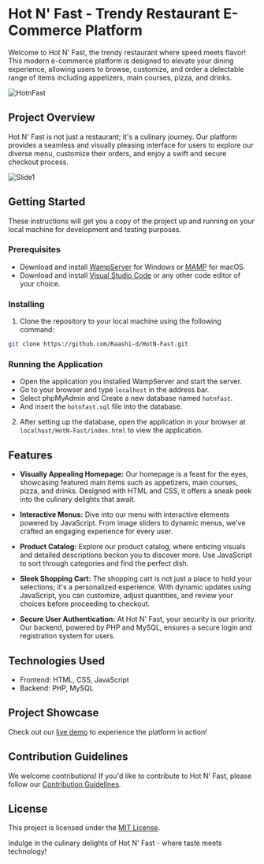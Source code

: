 # Hot N' Fast - Trendy Restaurant E-Commerce Platform

Welcome to Hot N' Fast, the trendy restaurant where speed meets flavor! This modern e-commerce platform is designed to elevate your dining experience, allowing users to browse, customize, and order a delectable range of items including appetizers, main courses, pizza, and drinks.

![HotnFast](https://github.com/Raashi-d/HotN-Fast/assets/149940076/90c7e2ca-f68e-4bb7-92c8-e054e6d669ef)

## Project Overview

Hot N' Fast is not just a restaurant; it's a culinary journey. Our platform provides a seamless and visually pleasing interface for users to explore our diverse menu, customize their orders, and enjoy a swift and secure checkout process.

![Slide1](https://github.com/Raashi-d/HotN-Fast/assets/149940076/eab14d2b-2bb5-4d71-a940-03e174ebbd13)


## Getting Started

These instructions will get you a copy of the project up and running on your local machine for development and testing purposes.

### Prerequisites

- Download and install [WampServer](https://www.wampserver.com/en/) for Windows or [MAMP](https://www.mamp.info/en/downloads/) for macOS.
- Download and install [Visual Studio Code](https://code.visualstudio.com/download) or any other code editor of your choice.

### Installing

1. Clone the repository to your local machine using the following command:

```bash
git clone https://github.com/Raashi-d/HotN-Fast.git
```

### Running the Application

- Open the application you installed WampServer and start the server.
- Go to your browser and type `localhost` in the address bar.
- Select phpMyAdmin and Create a new database named `hotnfast`.
- And insert the `hotnfast.sql` file into the database.

2. After setting up the database, open the application in your browser at `localhost/HotN-Fast/index.html` to view the application.

## Features

- **Visually Appealing Homepage:** Our homepage is a feast for the eyes, showcasing featured main items such as appetizers, main courses, pizza, and drinks. Designed with HTML and CSS, it offers a sneak peek into the culinary delights that await.

- **Interactive Menus:** Dive into our menu with interactive elements powered by JavaScript. From image sliders to dynamic menus, we've crafted an engaging experience for every user.

- **Product Catalog:** Explore our product catalog, where enticing visuals and detailed descriptions beckon you to discover more. Use JavaScript to sort through categories and find the perfect dish.

- **Sleek Shopping Cart:** The shopping cart is not just a place to hold your selections; it's a personalized experience. With dynamic updates using JavaScript, you can customize, adjust quantities, and review your choices before proceeding to checkout.

- **Secure User Authentication:** At Hot N' Fast, your security is our priority. Our backend, powered by PHP and MySQL, ensures a secure login and registration system for users.

## Technologies Used

- Frontend: HTML, CSS, JavaScript
- Backend: PHP, MySQL

## Project Showcase

Check out our [live demo](link-to-your-live-demo) to experience the platform in action!

## Contribution Guidelines

We welcome contributions! If you'd like to contribute to Hot N' Fast, please follow our [Contribution Guidelines](CONTRIBUTING.md).

## License

This project is licensed under the [MIT License](LICENSE).

Indulge in the culinary delights of Hot N' Fast - where taste meets technology!
